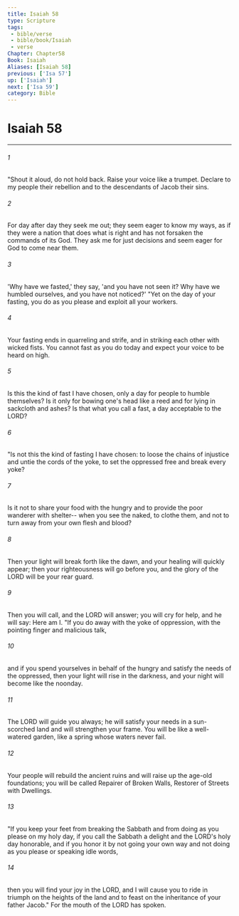 ```yaml
---
title: Isaiah 58
type: Scripture
tags:
 - bible/verse
 - bible/book/Isaiah
 - verse
Chapter: Chapter58
Book: Isaiah
Aliases: [Isaiah 58]
previous: ['Isa 57']
up: ['Isaiah']
next: ['Isa 59']
category: Bible
---
```

# Isaiah 58

***


###### 1 
"Shout it aloud, do not hold back. Raise your voice like a trumpet. Declare to my people their rebellion and to the descendants of Jacob their sins. 

###### 2 
For day after day they seek me out; they seem eager to know my ways, as if they were a nation that does what is right and has not forsaken the commands of its God. They ask me for just decisions and seem eager for God to come near them. 

###### 3 
'Why have we fasted,' they say, 'and you have not seen it? Why have we humbled ourselves, and you have not noticed?' "Yet on the day of your fasting, you do as you please and exploit all your workers. 

###### 4 
Your fasting ends in quarreling and strife, and in striking each other with wicked fists. You cannot fast as you do today and expect your voice to be heard on high. 

###### 5 
Is this the kind of fast I have chosen, only a day for people to humble themselves? Is it only for bowing one's head like a reed and for lying in sackcloth and ashes? Is that what you call a fast, a day acceptable to the LORD? 

###### 6 
"Is not this the kind of fasting I have chosen: to loose the chains of injustice and untie the cords of the yoke, to set the oppressed free and break every yoke? 

###### 7 
Is it not to share your food with the hungry and to provide the poor wanderer with shelter-- when you see the naked, to clothe them, and not to turn away from your own flesh and blood? 

###### 8 
Then your light will break forth like the dawn, and your healing will quickly appear; then your righteousness will go before you, and the glory of the LORD will be your rear guard. 

###### 9 
Then you will call, and the LORD will answer; you will cry for help, and he will say: Here am I. "If you do away with the yoke of oppression, with the pointing finger and malicious talk, 

###### 10 
and if you spend yourselves in behalf of the hungry and satisfy the needs of the oppressed, then your light will rise in the darkness, and your night will become like the noonday. 

###### 11 
The LORD will guide you always; he will satisfy your needs in a sun-scorched land and will strengthen your frame. You will be like a well-watered garden, like a spring whose waters never fail. 

###### 12 
Your people will rebuild the ancient ruins and will raise up the age-old foundations; you will be called Repairer of Broken Walls, Restorer of Streets with Dwellings. 

###### 13 
"If you keep your feet from breaking the Sabbath and from doing as you please on my holy day, if you call the Sabbath a delight and the LORD's holy day honorable, and if you honor it by not going your own way and not doing as you please or speaking idle words, 

###### 14 
then you will find your joy in the LORD, and I will cause you to ride in triumph on the heights of the land and to feast on the inheritance of your father Jacob." For the mouth of the LORD has spoken. 
